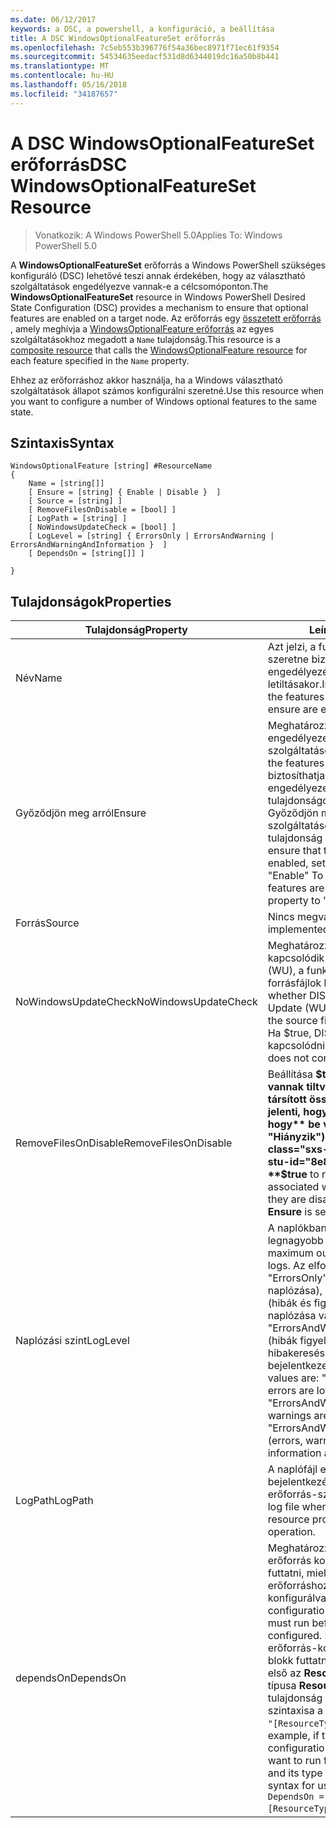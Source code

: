 ```yaml
---
ms.date: 06/12/2017
keywords: a DSC, a powershell, a konfiguráció, a beállítása
title: A DSC WindowsOptionalFeatureSet erőforrás
ms.openlocfilehash: 7c5eb553b396776f54a36bec8971f71ec61f9354
ms.sourcegitcommit: 54534635eedacf531d8d6344019dc16a50b8b441
ms.translationtype: MT
ms.contentlocale: hu-HU
ms.lasthandoff: 05/16/2018
ms.locfileid: "34187657"
---
```

# <a name="dsc-windowsoptionalfeatureset-resource"></a><span data-ttu-id="8e86d-103">A DSC WindowsOptionalFeatureSet erőforrás</span><span class="sxs-lookup"><span data-stu-id="8e86d-103">DSC WindowsOptionalFeatureSet Resource</span></span>

> <span data-ttu-id="8e86d-104">Vonatkozik: A Windows PowerShell 5.0</span><span class="sxs-lookup"><span data-stu-id="8e86d-104">Applies To: Windows PowerShell 5.0</span></span>

<span data-ttu-id="8e86d-105">A **WindowsOptionalFeatureSet** erőforrás a Windows PowerShell szükséges konfiguráló (DSC) lehetővé teszi annak érdekében, hogy az választható szolgáltatások engedélyezve vannak-e a célcsomóponton.</span><span class="sxs-lookup"><span data-stu-id="8e86d-105">The **WindowsOptionalFeatureSet** resource in Windows PowerShell Desired State Configuration (DSC) provides a mechanism to ensure that optional features are enabled on a target node.</span></span>
<span data-ttu-id="8e86d-106">Az erőforrás egy [összetett erőforrás](authoringResourceComposite.md) , amely meghívja a [WindowsOptionalFeature erőforrás](windowsOptionalFeatureResource.md) az egyes szolgáltatásokhoz megadott a `Name` tulajdonság.</span><span class="sxs-lookup"><span data-stu-id="8e86d-106">This resource is a [composite resource](authoringResourceComposite.md) that calls the [WindowsOptionalFeature resource](windowsOptionalFeatureResource.md) for each feature specified in the `Name` property.</span></span>

<span data-ttu-id="8e86d-107">Ehhez az erőforráshoz akkor használja, ha a Windows választható szolgáltatások állapot számos konfigurálni szeretné.</span><span class="sxs-lookup"><span data-stu-id="8e86d-107">Use this resource when you want to configure a number of Windows optional features to the same state.</span></span>

## <a name="syntax"></a><span data-ttu-id="8e86d-108">Szintaxis</span><span class="sxs-lookup"><span data-stu-id="8e86d-108">Syntax</span></span>

```
WindowsOptionalFeature [string] #ResourceName
{
    Name = [string[]]
    [ Ensure = [string] { Enable | Disable }  ]
    [ Source = [string] ]
    [ RemoveFilesOnDisable = [bool] ]
    [ LogPath = [string] ]
    [ NoWindowsUpdateCheck = [bool] ]
    [ LogLevel = [string] { ErrorsOnly | ErrorsAndWarning | ErrorsAndWarningAndInformation }  ]
    [ DependsOn = [string[]] ]

}
```

## <a name="properties"></a><span data-ttu-id="8e86d-109">Tulajdonságok</span><span class="sxs-lookup"><span data-stu-id="8e86d-109">Properties</span></span>

|  <span data-ttu-id="8e86d-110">Tulajdonság</span><span class="sxs-lookup"><span data-stu-id="8e86d-110">Property</span></span>  |  <span data-ttu-id="8e86d-111">Leírás</span><span class="sxs-lookup"><span data-stu-id="8e86d-111">Description</span></span>   |
|---|---|
| <span data-ttu-id="8e86d-112">Név</span><span class="sxs-lookup"><span data-stu-id="8e86d-112">Name</span></span>| <span data-ttu-id="8e86d-113">Azt jelzi, a funkciókat, amelyeket szeretne biztosítani a neve engedélyezésekor vagy letiltásakor.</span><span class="sxs-lookup"><span data-stu-id="8e86d-113">Indicates the name of the features that you want to ensure are enabled or disabled.</span></span>|
| <span data-ttu-id="8e86d-114">Győződjön meg arról</span><span class="sxs-lookup"><span data-stu-id="8e86d-114">Ensure</span></span>| <span data-ttu-id="8e86d-115">Meghatározza, hogy engedélyezett-e a szolgáltatásokat.</span><span class="sxs-lookup"><span data-stu-id="8e86d-115">Specifies whether the features are enabled.</span></span> <span data-ttu-id="8e86d-116">Ezzel biztosíthatja, hogy a szolgáltatások engedélyezett, állítsa be ezt a tulajdonságot "Engedélyezés" Győződjön meg arról, hogy a szolgáltatások le vannak tiltva, a tulajdonság értéke "Letiltás".</span><span class="sxs-lookup"><span data-stu-id="8e86d-116">To ensure that the features are enabled, set this property to "Enable" To ensure that the features are disabled, set the property to "Disable".</span></span>|
| <span data-ttu-id="8e86d-117">Forrás</span><span class="sxs-lookup"><span data-stu-id="8e86d-117">Source</span></span>| <span data-ttu-id="8e86d-118">Nincs megvalósítva.</span><span class="sxs-lookup"><span data-stu-id="8e86d-118">Not implemented.</span></span>|
| <span data-ttu-id="8e86d-119">NoWindowsUpdateCheck</span><span class="sxs-lookup"><span data-stu-id="8e86d-119">NoWindowsUpdateCheck</span></span>| <span data-ttu-id="8e86d-120">Meghatározza, hogy DISM kapcsolódik-e a Windows Update (WU), a funkciók engedélyezésére forrásfájlok keresésekor.</span><span class="sxs-lookup"><span data-stu-id="8e86d-120">Specifies whether DISM contacts Windows Update (WU) when searching for the source files to enable features.</span></span> <span data-ttu-id="8e86d-121">Ha $true, DISM nem tud kapcsolódni a WU.</span><span class="sxs-lookup"><span data-stu-id="8e86d-121">If $true, DISM does not contact WU.</span></span>|
| <span data-ttu-id="8e86d-122">RemoveFilesOnDisable</span><span class="sxs-lookup"><span data-stu-id="8e86d-122">RemoveFilesOnDisable</span></span>| <span data-ttu-id="8e86d-123">Beállítása **$true** eltávolítja, ha le vannak tiltva, a szolgáltatások társított összes fájlt (Ez azt jelenti, hogy ha **ellenőrizze, hogy** be van állítva a "Hiányzik").</span><span class="sxs-lookup"><span data-stu-id="8e86d-123">Set to **$true** to remove all files associated with the features when they are disabled (that is, when **Ensure** is set to "Absent").</span></span>|
| <span data-ttu-id="8e86d-124">Naplózási szint</span><span class="sxs-lookup"><span data-stu-id="8e86d-124">LogLevel</span></span>| <span data-ttu-id="8e86d-125">A naplókban megjelenő legnagyobb kimeneti szintet.</span><span class="sxs-lookup"><span data-stu-id="8e86d-125">The maximum output level shown in the logs.</span></span> <span data-ttu-id="8e86d-126">Az elfogadott értékei: "ErrorsOnly" (csak a hibák naplózása), "ErrorsAndWarning" (hibák és figyelmeztetések naplózása van), és a "ErrorsAndWarningAndInformation" (hibák figyelmeztetések és hibakeresési információ bejelentkezett).</span><span class="sxs-lookup"><span data-stu-id="8e86d-126">The accepted values are: "ErrorsOnly" (only errors are logged), "ErrorsAndWarning" (errors and warnings are logged), and "ErrorsAndWarningAndInformation" (errors, warnings, and debug information are logged).</span></span>|
| <span data-ttu-id="8e86d-127">LogPath</span><span class="sxs-lookup"><span data-stu-id="8e86d-127">LogPath</span></span>| <span data-ttu-id="8e86d-128">A naplófájl elérési útja a kívánt való bejelentkezéshez a műveletet az erőforrás-szolgáltató.</span><span class="sxs-lookup"><span data-stu-id="8e86d-128">The path to a log file where you want the resource provider to log the operation.</span></span>|
| <span data-ttu-id="8e86d-129">dependsOn</span><span class="sxs-lookup"><span data-stu-id="8e86d-129">DependsOn</span></span>| <span data-ttu-id="8e86d-130">Meghatározza, hogy egy másik erőforrás konfigurációjának kell futtatni, mielőtt ehhez az erőforráshoz van konfigurálva.</span><span class="sxs-lookup"><span data-stu-id="8e86d-130">Specifies that the configuration of another resource must run before this resource is configured.</span></span> <span data-ttu-id="8e86d-131">Például, ha az erőforrás-konfiguráció azonosítója blokk futtatni kívánt parancsfájl első az __ResourceName__ és annak típusa __ResourceType__, az e tulajdonság használatával szintaxisa a következő `DependsOn = "[ResourceType]ResourceName"`.</span><span class="sxs-lookup"><span data-stu-id="8e86d-131">For example, if the ID of the resource configuration script block that you want to run first is __ResourceName__ and its type is __ResourceType__, the syntax for using this property is `DependsOn = "[ResourceType]ResourceName"`.</span></span>|